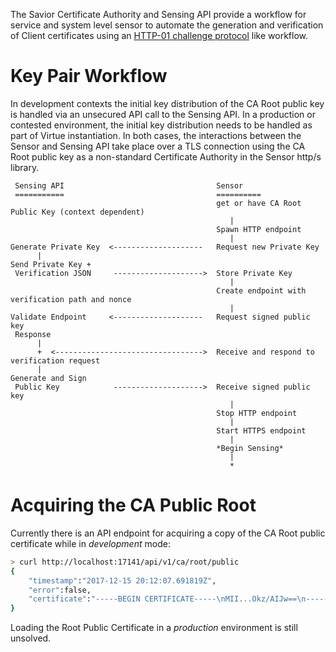 The Savior Certificate Authority and Sensing API provide a workflow for service and
system level sensor to automate the generation and verification of Client certificates
using an [HTTP-01 challenge protocol](https://tools.ietf.org/html/draft-ietf-acme-acme-08#page-48) like
workflow.


# Key Pair Workflow

In development contexts the initial key distribution of the CA Root public key is handled
via an unsecured API call to the Sensing API. In a production or contested environment,
the initial key distribution needs to be handled as part of Virtue instantiation. In both
cases, the interactions between the Sensor and Sensing API take place over a TLS connection
using the CA Root public key as a non-standard Certificate Authority in the Sensor http/s
library.

```
 Sensing API                                  Sensor
 ===========                                  ==========
                                              get or have CA Root Public Key (context dependent)
											     |
											  Spawn HTTP endpoint
											     |											  
Generate Private Key  <--------------------   Request new Private Key
      |
Send Private Key +
 Verification JSON     -------------------->  Store Private Key
											     |
											  Create endpoint with verification path and nonce
											     |
Validate Endpoint     <--------------------   Request signed public key
 Response
      |
	  +  <--------------------------------->  Receive and respond to verification request
	  |
Generate and Sign
 Public Key            -------------------->  Receive signed public key
											     |
											  Stop HTTP endpoint
											     |
										      Start HTTPS endpoint
											     |
											  *Begin Sensing*
											     |
												 *
```

# Acquiring the CA Public Root

Currently there is an API endpoint for acquiring a copy of the CA Root public certificate
while in _development_ mode:

```bash
> curl http://localhost:17141/api/v1/ca/root/public
{
    "timestamp":"2017-12-15 20:12:07.691819Z",
    "error":false,
    "certificate":"-----BEGIN CERTIFICATE-----\nMII...Okz/AIJw==\n-----END CERTIFICATE-----"
}
``` 

Loading the Root Public Certificate in a _production_ environment is still unsolved.
